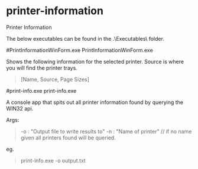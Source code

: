 # printer-information
Printer Information

The below executables can be found in the .\Executables\ folder.

#PrintInformationWinForm.exe
PrintInformationWinForm.exe

Shows the following information for the selected printer.  Source is where you will find the printer trays.
>[Name, Source, Page Sizes]

#print-info.exe
print-info.exe

A console app that spits out all printer information found by querying the WIN32 api.

Args:
>-o : "Output file to write results to"
>-n : "Name of printer" // if no name given all printers found will be queried.

eg. 
> print-info.exe -o output.txt
